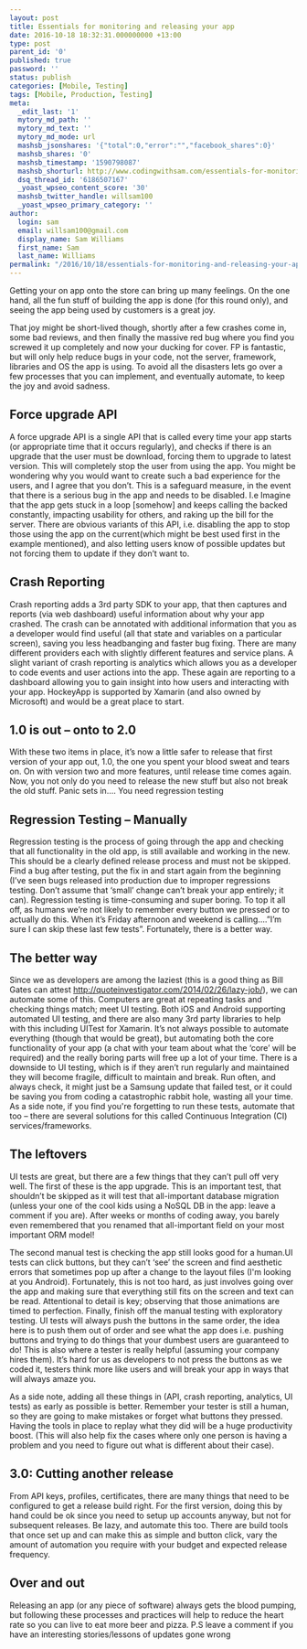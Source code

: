 ```yaml
---
layout: post
title: Essentials for monitoring and releasing your app
date: 2016-10-18 18:32:31.000000000 +13:00
type: post
parent_id: '0'
published: true
password: ''
status: publish
categories: [Mobile, Testing]
tags: [Mobile, Production, Testing]
meta:
  _edit_last: '1'
  mytory_md_path: ''
  mytory_md_text: ''
  mytory_md_mode: url
  mashsb_jsonshares: '{"total":0,"error":"","facebook_shares":0}'
  mashsb_shares: '0'
  mashsb_timestamp: '1590798087'
  mashsb_shorturl: http://www.codingwithsam.com/essentials-for-monitoring-and-releasing-your-app/
  dsq_thread_id: '6186507167'
  _yoast_wpseo_content_score: '30'
  mashsb_twitter_handle: willsam100
  _yoast_wpseo_primary_category: ''
author:
  login: sam
  email: willsam100@gmail.com
  display_name: Sam Williams
  first_name: Sam
  last_name: Williams
permalink: "/2016/10/18/essentials-for-monitoring-and-releasing-your-app/"
---
```


Getting your on app onto the store can bring up many feelings. On the one hand, all the fun stuff of building the app is done (for this round only), and seeing the app being used by customers is a great joy.

That joy might be short-lived though, shortly after a few crashes come in, some bad reviews, and then finally the massive red bug where you find you screwed it up completely and now your ducking for cover. FP is fantastic, but will only help reduce bugs in your code, not the server, framework, libraries and OS the app is using.
To avoid all the disasters lets go over a few processes that you can implement, and eventually automate, to keep the joy and avoid sadness.

## Force upgrade API
A force upgrade API is a single API that is called every time your app starts (or appropriate time that it occurs regularly), and checks if there is an upgrade that the user must be download, forcing them to upgrade to latest version. This will completely stop the user from using the app. You might be wondering why you would want to create such a bad experience for the users, and I agree that you don’t. This is a safeguard measure, in the event that there is a serious bug in the app and needs to be disabled. I.e Imagine that the app gets stuck in a loop [somehow] and keeps calling the backed constantly, impacting usability for others, and raking up the bill for the server. There are obvious variants of this API, i.e. disabling the app to stop those using the app on the current(which might be best used first in the example mentioned), and also letting users know of possible updates but not forcing them to update if they don’t want to.

## Crash Reporting
Crash reporting adds a 3rd party SDK to your app, that then captures and reports (via web dashboard) useful information about why your app crashed. The crash can be annotated with additional information that you as a developer would find useful (all that state and variables on a particular screen), saving you less headbanging and faster bug fixing. There are many different providers each with slightly different features and service plans. A slight variant of crash reporting is analytics which allows you as a developer to code events and user actions into the app. These again are reporting to a dashboard allowing you to gain insight into how users and interacting with your app. HockeyApp is supported by Xamarin (and also owned by Microsoft) and would be a great place to start.

## 1.0 is out – onto to 2.0
With these two items in place, it’s now a little safer to release that first version of your app out, 1.0, the one you spent your blood sweat and tears on. On with version two and more features, until release time comes again. Now, you not only do you need to release the new stuff but also not break the old stuff. Panic sets in…. You need regression testing

## Regression Testing – Manually
Regression testing is the process of going through the app and checking that all functionality in the old app, is still available and working in the new. This should be a clearly defined release process and must not be skipped. Find a bug after testing, put the fix in and start again from the beginning (I’ve seen bugs released into production due to improper regressions testing. Don’t assume that ‘small’ change can’t break your app entirely; it can). Regression testing is time-consuming and super boring. To top it all off, as humans we’re not likely to remember every button we pressed or to actually do this. When it’s Friday afternoon and weekend is calling….”I’m sure I can skip these last few tests”. Fortunately, there is a better way.

## The better way
Since we as developers are among the laziest (this is a good thing as Bill Gates can attest http://quoteinvestigator.com/2014/02/26/lazy-job/), we can automate some of this. Computers are great at repeating tasks and checking things match; meet UI testing. Both iOS and Android supporting automated UI testing, and there are also many 3rd party libraries to help with this including UITest for Xamarin. It’s not always possible to automate everything (though that would be great), but automating both the core functionality of your app (a chat with your team about what the ‘core’ will be required) and the really boring parts will free up a lot of your time. There is a downside to UI testing, which is if they aren’t run regularly and maintained they will become fragile, difficult to maintain and break. Run often, and always check, it might just be a Samsung update that failed test, or it could be saving you from coding a catastrophic rabbit hole, wasting all your time. As a side note, if you find you're forgetting to run these tests, automate that too – there are several solutions for this called Continuous Integration (CI) services/frameworks.

## The leftovers
UI tests are great, but there are a few things that they can’t pull off very well. The first of these is the app upgrade. This is an important test, that shouldn’t be skipped as it will test that all-important database migration (unless your one of the cool kids using a NoSQL DB in the app: leave a comment if you are). After weeks or months of coding away, you barely even remembered that you renamed that all-important field on your most important ORM model!

The second manual test is checking the app still looks good for a human.UI tests can click buttons, but they can’t ‘see’ the screen and find aesthetic errors that sometimes pop up after a change to the layout files (I'm looking at you Android). Fortunately, this is not too hard, as just involves going over the app and making sure that everything still fits on the screen and text can be read. Attentional to detail is key; observing that those animations are timed to perfection.
Finally, finish off the manual testing with exploratory testing. UI tests will always push the buttons in the same order, the idea here is to push them out of order and see what the app does i.e. pushing buttons and trying to do things that your dumbest users are guaranteed to do! This is also where a tester is really helpful (assuming your company hires them). It’s hard for us as developers to not press the buttons as we coded it, testers think more like users and will break your app in ways that will always amaze you.

As a side note, adding all these things in (API, crash reporting, analytics, UI tests) as early as possible is better. Remember your tester is still a human, so they are going to make mistakes or forget what buttons they pressed. Having the tools in place to replay what they did will be a huge productivity boost. (This will also help fix the cases where only one person is having a problem and you need to figure out what is different about their case).

## 3.0: Cutting another release
From API keys, profiles, certificates, there are many things that need to be configured to get a release build right. For the first version, doing this by hand could be ok since you need to setup up accounts anyway, but not for subsequent releases. Be lazy, and automate this too. There are build tools that once set up and can make this as simple and button click, vary the amount of automation you require with your budget and expected release frequency.

## Over and out
Releasing an app (or any piece of software) always gets the blood pumping, but following these processes and practices will help to reduce the heart rate so you can live to eat more beer and pizza.
P.S leave a comment if you have an interesting stories/lessons of updates gone wrong
